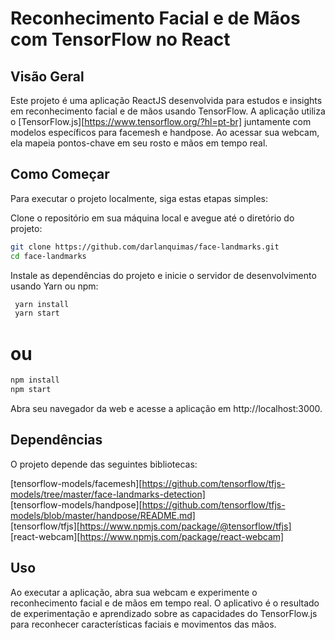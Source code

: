 # Reconhecimento Facial e de Mãos com TensorFlow no React

## Visão Geral

Este projeto é uma aplicação ReactJS desenvolvida para estudos e insights em reconhecimento facial e de mãos usando TensorFlow. A aplicação utiliza o [TensorFlow.js][https://www.tensorflow.org/?hl=pt-br] juntamente com modelos específicos para facemesh e handpose. Ao acessar sua webcam, ela mapeia pontos-chave em seu rosto e mãos em tempo real.

## Como Começar

Para executar o projeto localmente, siga estas etapas simples:

Clone o repositório em sua máquina local e avegue até o diretório do projeto:

```bash
git clone https://github.com/darlanquimas/face-landmarks.git
cd face-landmarks
```

Instale as dependências do projeto e inicie o servidor de desenvolvimento usando Yarn ou npm:

```bash
 yarn install
 yarn start
```

# ou

```bash
npm install
npm start
```

Abra seu navegador da web e acesse a aplicação em http://localhost:3000.

## Dependências

O projeto depende das seguintes bibliotecas:

[tensorflow-models/facemesh][https://github.com/tensorflow/tfjs-models/tree/master/face-landmarks-detection]<br>
[tensorflow-models/handpose][https://github.com/tensorflow/tfjs-models/blob/master/handpose/README.md]<br>
[tensorflow/tfjs][https://www.npmjs.com/package/@tensorflow/tfjs]<br>
[react-webcam][https://www.npmjs.com/package/react-webcam]<br>

## Uso

Ao executar a aplicação, abra sua webcam e experimente o reconhecimento facial e de mãos em tempo real. O aplicativo é o resultado de experimentação e aprendizado sobre as capacidades do TensorFlow.js para reconhecer características faciais e movimentos das mãos.
